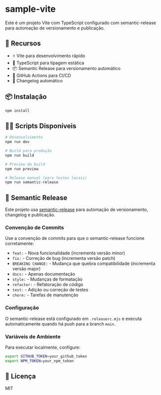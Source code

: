 # sample-vite

Este é um projeto Vite com TypeScript configurado com semantic-release para automação de versionamento e publicação.

## 🚀 Recursos

- ⚡️ Vite para desenvolvimento rápido
- 🦾 TypeScript para tipagem estática
- 📦 Semantic Release para versionamento automático
- 🤖 GitHub Actions para CI/CD
- 📝 Changelog automático

## 📦 Instalação

```bash
npm install
```

## 🏃‍♂️ Scripts Disponíveis

```bash
# Desenvolvimento
npm run dev

# Build para produção
npm run build

# Preview da build
npm run preview

# Release manual (para testes locais)
npm run semantic-release
```

## 🔄 Semantic Release

Este projeto usa [semantic-release](https://github.com/semantic-release/semantic-release) para automação de versionamento, changelog e publicação.

### Convenção de Commits

Use a convenção de commits para que o semantic-release funcione corretamente:

- `feat:` - Nova funcionalidade (incrementa versão minor)
- `fix:` - Correção de bug (incrementa versão patch)
- `BREAKING CHANGE:` - Mudança que quebra compatibilidade (incrementa versão major)
- `docs:` - Apenas documentação
- `style:` - Mudanças de formatação
- `refactor:` - Refatoração de código
- `test:` - Adição ou correção de testes
- `chore:` - Tarefas de manutenção

### Configuração

O semantic-release está configurado em `.releaserc.mjs` e executa automaticamente quando há push para a branch `main`.

### Variáveis de Ambiente

Para executar localmente, configure:

```bash
export GITHUB_TOKEN=your_github_token
export NPM_TOKEN=your_npm_token
```

## 📄 Licença

MIT